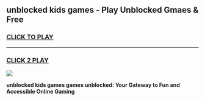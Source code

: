 
## unblocked kids games - Play Unblocked Gmaes & Free
<h3>
<a href="https://premium.freeplayer.one?title=unblocked_kids_games&ref=19F">CLICK TO PLAY</a></h3>
<hr>

<h3>
<a href="https://premium.freeplayer.one?title=unblocked_kids_games&ref=19F">CLICK 2 PLAY</a>
  
</h3>

<a href="https://premium.freeplayer.one?title=unblocked_kids_games&ref=19F/"><img src="https://clearcache.store/games.png"></a>


**unblocked kids games games unblocked: Your Gateway to Fun and Accessible Online Gaming**
